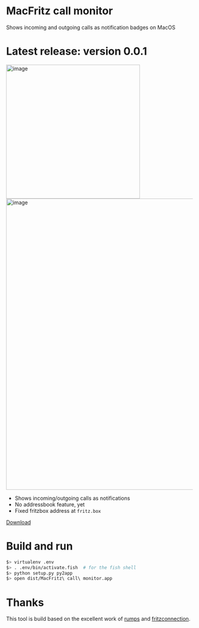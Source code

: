 # MacFritz call monitor
Shows incoming and outgoing calls as notification badges on MacOS

# Latest release: version 0.0.1

<img width="361" alt="image" src="https://github.com/jtheuer/MacFritzCallmonitor/assets/96364/8633b300-113b-4284-bb28-ac01e587f5d9">
<img width="785" alt="image" src="https://github.com/jtheuer/MacFritzCallmonitor/assets/96364/eb071c66-b0a4-4cce-bbeb-4635a0e229e3">

* Shows incoming/outgoing calls as notifications
* No addressbook feature, yet
* Fixed fritzbox address at `fritz.box`

[Download](https://github.com/jtheuer/MacFritzCallmonitor/releases/download/0.0.1/MacFritz.call.monitor.app.zip)

# Build and run

```bash
$> virtualenv .env
$> . .env/bin/activate.fish  # for the fish shell
$> python setup.py py2app
$> open dist/MacFritz\ call\ monitor.app
```

# Thanks

This tool is build based on the excellent work of [rumps](https://github.com/jaredks/rumps) and [fritzconnection](https://github.com/kbr/fritzconnection).
